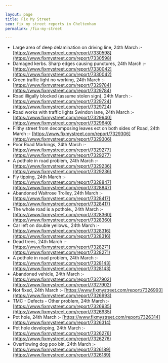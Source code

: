 ```yaml
---

layout: page
title: Fix My Street
seo: fix my street reports in Cheltenham
permalink: /fix-my-street

---
```


<!-- fix_marker starts -->

- Large area of deep delamination on driving line, 24th March :- [https://www.fixmystreet.com/report/7330598](https://www.fixmystreet.com/report/7330598)
- Damaged kerbs. Sharp edges causing punctures, 24th March :- [https://www.fixmystreet.com/report/7330042](https://www.fixmystreet.com/report/7330042)
- Green traffic light no working, 24th March :- [https://www.fixmystreet.com/report/7329784](https://www.fixmystreet.com/report/7329784)
- Road illigally blocked (assume stolen sign), 24th March :- [https://www.fixmystreet.com/report/7329724](https://www.fixmystreet.com/report/7329724)
- Road works with traffic lights Swindon lane, 24th March :- [https://www.fixmystreet.com/report/7329640](https://www.fixmystreet.com/report/7329640)
- Filthy street from decomposing leaves ect on both sides of Road, 24th March :- [https://www.fixmystreet.com/report/7329306](https://www.fixmystreet.com/report/7329306)
- Poor Road Markings, 24th March :- [https://www.fixmystreet.com/report/7329277](https://www.fixmystreet.com/report/7329277)
- A pothole in road problem, 24th March :- [https://www.fixmystreet.com/report/7329236](https://www.fixmystreet.com/report/7329236)
- Fly tipping, 24th March :- [https://www.fixmystreet.com/report/7328847](https://www.fixmystreet.com/report/7328847)
- Abandoned Waitrose Trolley, 24th March :- [https://www.fixmystreet.com/report/7328417](https://www.fixmystreet.com/report/7328417)
- The whole road is a pothole., 24th March :- [https://www.fixmystreet.com/report/7328360](https://www.fixmystreet.com/report/7328360)
- Car left on double yellows., 24th March :- [https://www.fixmystreet.com/report/7328316](https://www.fixmystreet.com/report/7328316)
- Dead trees, 24th March :- [https://www.fixmystreet.com/report/7328271](https://www.fixmystreet.com/report/7328271)
- A pothole in road problem, 24th March :- [https://www.fixmystreet.com/report/7328143](https://www.fixmystreet.com/report/7328143)
- Abandoned vehicle, 24th March :- [https://www.fixmystreet.com/report/7327902](https://www.fixmystreet.com/report/7327902)
- Not fixed, 24th March :- [https://www.fixmystreet.com/report/7326993](https://www.fixmystreet.com/report/7326993)
- TMC - Defects - Other problem, 24th March :- [https://www.fixmystreet.com/report/7326935](https://www.fixmystreet.com/report/7326935)
- Pot hole, 24th March :- [https://www.fixmystreet.com/report/7326314](https://www.fixmystreet.com/report/7326314)
- Pot hole developing, 24th March :- [https://www.fixmystreet.com/report/7326276](https://www.fixmystreet.com/report/7326276)
- Overflowing dog poo bin, 24th March :- [https://www.fixmystreet.com/report/7326189](https://www.fixmystreet.com/report/7326189)

<!-- fix_marker ends -->